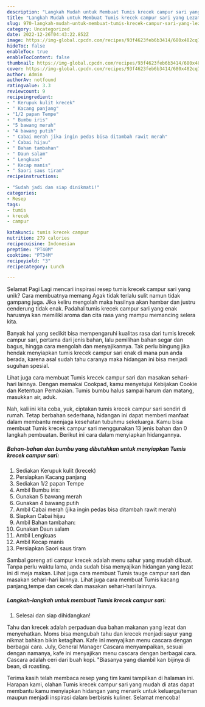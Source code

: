 ```yaml
---
description: "Langkah Mudah untuk Membuat Tumis krecek campur sari yang Lezat, Sempurna"
title: "Langkah Mudah untuk Membuat Tumis krecek campur sari yang Lezat, Sempurna"
slug: 970-langkah-mudah-untuk-membuat-tumis-krecek-campur-sari-yang-lezat-sempurna
category: Uncategorized
date: 2022-12-26T04:43:22.852Z
image: https://img-global.cpcdn.com/recipes/93f4623feb6b3414/680x482cq70/tumis-krecek-campur-sari-foto-resep-utama.jpg
hideToc: false
enableToc: true
enableTocContent: false
thumbnail: https://img-global.cpcdn.com/recipes/93f4623feb6b3414/680x482cq70/tumis-krecek-campur-sari-foto-resep-utama.jpg
cover: https://img-global.cpcdn.com/recipes/93f4623feb6b3414/680x482cq70/tumis-krecek-campur-sari-foto-resep-utama.jpg
author: Admin
authorAv: notfound
ratingvalue: 3.3
reviewcount: 9
recipeingredient:
- " Kerupuk kulit krecek"
- " Kacang panjang"
- "1/2 papan Tempe"
- " Bumbu iris"
- "5 bawang merah"
- "4 bawang putih"
- " Cabai merah jika ingin pedas bisa ditambah rawit merah"
- " Cabai hijau"
- " Bahan tambahan"
- " Daun salam"
- " Lengkuas"
- " Kecap manis"
- " Saori saus tiram"
recipeinstructions:

- "Sudah jadi dan siap dinikmati!"
categories:
- Resep
tags:
- tumis
- krecek
- campur

katakunci: tumis krecek campur 
nutrition: 279 calories
recipecuisine: Indonesian
preptime: "PT40M"
cooktime: "PT34M"
recipeyield: "3"
recipecategory: Lunch

---
```



Selamat Pagi Lagi mencari inspirasi resep tumis krecek campur sari yang unik? Cara membuatnya memang Agak tidak terlalu sulit namun tidak gampang juga. Jika keliru mengolah maka hasilnya akan hambar dan justru cenderung tidak enak. Padahal tumis krecek campur sari yang enak harusnya kan memiliki aroma dan cita rasa yang mampu memancing selera kita.


Banyak hal yang sedikit bisa mempengaruhi kualitas rasa dari tumis krecek campur sari, pertama dari jenis bahan, lalu pemilihan bahan segar dan bagus, hingga cara mengolah dan menyajikannya. Tak perlu bingung jika hendak menyiapkan tumis krecek campur sari enak di mana pun anda berada, karena asal sudah tahu caranya maka hidangan ini bisa menjadi suguhan spesial.

Lihat juga cara membuat Tumis krecek campur sari dan masakan sehari-hari lainnya. Dengan memakai Cookpad, kamu menyetujui Kebijakan Cookie dan Ketentuan Pemakaian. Tumis bumbu halus sampai harum dan matang, masukkan air, aduk.


Nah, kali ini kita coba, yuk, ciptakan tumis krecek campur sari sendiri di rumah. Tetap berbahan sederhana, hidangan ini dapat memberi manfaat dalam membantu menjaga kesehatan tubuhmu sekeluarga. Kamu bisa membuat Tumis krecek campur sari menggunakan 13 jenis bahan dan 0 langkah pembuatan. Berikut ini cara dalam menyiapkan hidangannya.

<!--inarticleads1-->

##### Bahan-bahan dan bumbu yang dibutuhkan untuk menyiapkan Tumis krecek campur sari:

1. Sediakan  Kerupuk kulit (krecek)
1. Persiapkan  Kacang panjang
1. Sediakan 1/2 papan Tempe
1. Ambil  Bumbu iris:
1. Gunakan 5 bawang merah
1. Gunakan 4 bawang putih
1. Ambil  Cabai merah (jika ingin pedas bisa ditambah rawit merah)
1. Siapkan  Cabai hijau
1. Ambil  Bahan tambahan:
1. Gunakan  Daun salam
1. Ambil  Lengkuas
1. Ambil  Kecap manis
1. Persiapkan  Saori saus tiram


Sambal goreng ati campur krecek adalah menu sahur yang mudah dibuat. Tanpa perlu waktu lama, anda sudah bisa menyajikan hidangan yang lezat ini di meja makan. Lihat juga cara membuat Tumis tauge campur sari dan masakan sehari-hari lainnya. Lihat juga cara membuat Tumis kacang panjang,tempe dan cecek dan masakan sehari-hari lainnya. 

<!--inarticleads2-->

##### Langkah-langkah untuk membuat Tumis krecek campur sari:


1. Selesai dan siap dihidangkan!

Tahu dan krecek adalah perpaduan dua bahan makanan yang lezat dan menyehatkan. Moms bisa mengubah tahu dan krecek menjadi sayur yang nikmat bahkan bikin ketagihan. Kafe ini menyajikan menu cascara dengan berbagai cara. July, General Manager Cascara menyampaikan, sesuai dengan namanya, kafe ini menyajikan menu cascara dengan berbagai cara. Cascara adalah ceri dari buah kopi. &#34;Biasanya yang diambil kan bijinya di bean, di roasting. 

Terima kasih telah membaca resep yang tim kami tampilkan di halaman ini. Harapan kami, olahan Tumis krecek campur sari yang mudah di atas dapat membantu kamu menyiapkan hidangan yang menarik untuk keluarga/teman maupun menjadi inspirasi dalam berbisnis kuliner. Selamat mencoba!
